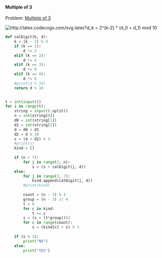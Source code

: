 #### Multiple of 3

Problem: [Multiple of 3](https://www.codechef.com/LRNDSA01/problems/MULTHREE)

<img src="http://latex.codecogs.com/svg.latex?d_k&space;=&space;2^{k-2}&space;*&space;(d_0&space;&plus;&space;d_1)&space;mod&space;10" title="http://latex.codecogs.com/svg.latex?d_k = 2^{k-2} * (d_0 + d_1) mod 10" />

```python
def calDigit(k, d):
    k = (k - 2) % 4
    if (k == 1):
        d *= 2
    elif (k == 2):
        d *= 4
    elif (k == 3):
        d *= 8
    elif (k == 0):
        d *= 6
    #print(d % 10)
    return d % 10
    

t = int(input())
for i in range(t):
    string = input().split()
    n = int(string[0])
    d0 = int(string[1])
    d1 = int(string[2])
    d = d0 + d1
    d2 = d % 10
    s = (d + d2) % 3
    #print(s)
    kind = []
    
    if (n < 7):
        for j in range(3, n):
            s = (s + calDigit(j, d))
    else:
        for j in range(3, 7):
            kind.append(calDigit(j, d))
        #print(kind)
   
        count = (n - 3) % 4
        group = (n - 3) // 4
        t = 0
        for c in kind:
            t += c
        s = (s + (t*group))%3
        for c in range(count):
            s = (kind[c] + s) % 3
    
    if (s % 3):
        print("NO")
    else:
        print("YES")
```
